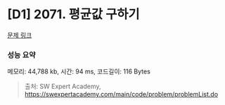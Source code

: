 # [D1] 2071. 평균값 구하기

[문제 링크](https://swexpertacademy.com/main/code/problem/problemDetail.do?contestProbId=AV5QRnJqA5cDFAUq) 

### 성능 요약

메모리: 44,788  kb, 시간: 94  ms, 코드길이: 116 Bytes



> 출처: SW Expert Academy, https://swexpertacademy.com/main/code/problem/problemList.do